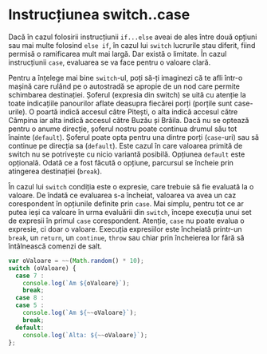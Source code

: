 # Instrucțiunea switch..case

Dacă în cazul folosirii instrucțiunii `if...else` aveai de ales între două opțiuni sau mai multe folosind `else if`, în cazul lui `switch` lucrurile stau diferit, fiind permisă o ramificarea mult mai largă. Dar există o limitate. În cazul instrucțiunii `case`, evaluarea se va face pentru o valoare clară.

Pentru a înțelege mai bine `switch`-ul, poți să-ți imaginezi că te afli într-o mașină care rulând pe o autostradă se apropie de un nod care permite schimbarea destinației. Șoferul (expresia din switch) se uită cu atenție la toate indicațiile panourilor aflate deasupra fiecărei porți (porțile sunt case-urile). O poartă indică accesul către Pitești, o alta indică accesul către Câmpina iar alta indică accesul către Buzău și Brăila. Dacă nu se optează pentru o anume direcție, șoferul nostru poate continua drumul său tot înainte (`default`). Șoferul poate opta pentru una dintre porți (`case`-uri) sau să continue pe direcția sa (`default`). Este cazul în care valoarea primită de switch nu se potrivește cu nicio variantă posibilă. Opțiunea `default` este opțională. Odată ce a fost făcută o opțiune, parcursul se încheie prin atingerea destinației (`break`).

În cazul lui `switch` condiția este o expresie, care trebuie să fie evaluată la o valoare. De îndată ce evaluarea s-a încheiat, valoarea va avea un caz corespondent în opțiunile definite prin `case`. Mai simplu, pentru tot ce ar putea ieși ca valoare în urma evaluării din `switch`, începe execuția unui set de expresii în primul `case` corespondent. Atenție, `case` nu poate evalua o expresie, ci doar o valoare. Execuția expresiilor este încheiată printr-un `break`, un `return`, un `continue`, `throw` sau chiar prin încheierea lor fără să întâlnească comenzi de salt.

```javascript
var oValoare = ~~(Math.random() * 10);
switch (oValoare) {
  case 7 :
    console.log(`Am ${oValoare}`);
    break;
  case 8 :
  case 5 :
    console.log(`Am ${~~oValoare}`);
    break;
  default:
    console.log(`Alta: ${~~oValoare}`);
};
```
